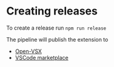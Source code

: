 
# Creating releases
To create a release run `npm run release`

The pipeline will publish the extension to 

- [Open-VSX](https://open-vsx.org/extension/helm-ls/helm-ls)
- [VSCode marketplace](https://marketplace.visualstudio.com/items?itemName=helm-ls.helm-ls)
